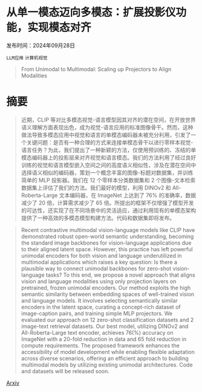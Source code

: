 # 从单一模态迈向多模态：扩展投影仪功能，实现模态对齐

发布时间：2024年09月28日

`LLM应用` `计算机视觉`

> From Unimodal to Multimodal: Scaling up Projectors to Align Modalities

# 摘要

> 近期，CLIP 等对比多模态视觉-语言模型因其对齐的潜在空间，在开放世界语义理解方面表现出色，成为视觉-语言应用的标准图像骨干。然而，这种做法导致多模态应用中视觉和语言的单模态编码器未被充分利用，引发了一个关键问题：是否有一种合理的方式来连接单模态骨干以进行零样本视觉-语言任务？为此，我们提出了一种新颖的方法，仅使用预训练的、冻结的单模态编码器上的投影层来对齐视觉和语言模态。我们的方法利用了经过良好训练的视觉和语言模型嵌入空间之间的高度语义相似性，涉及在潜在空间中选择语义相似的编码器，策划一个概念丰富的图像-标题对数据集，并训练简单的 MLP 投影器。我们在 12 个零样本分类数据集和 2 个图像-文本检索数据集上评估了我们的方法。我们最好的模型，利用 DINOv2 和 All-Roberta-Large 文本编码器，在 ImageNet 上达到了 76% 的准确率，数据减少了 20 倍，计算需求减少了 65 倍。所提出的框架不仅增强了模型开发的可达性，还实现了在不同场景中的灵活适应，通过利用现有的单模态架构提供了一种高效的多模态模型构建方法。代码和数据集即将发布。

> Recent contrastive multimodal vision-language models like CLIP have demonstrated robust open-world semantic understanding, becoming the standard image backbones for vision-language applications due to their aligned latent space. However, this practice has left powerful unimodal encoders for both vision and language underutilized in multimodal applications which raises a key question: Is there a plausible way to connect unimodal backbones for zero-shot vision-language tasks? To this end, we propose a novel approach that aligns vision and language modalities using only projection layers on pretrained, frozen unimodal encoders. Our method exploits the high semantic similarity between embedding spaces of well-trained vision and language models. It involves selecting semantically similar encoders in the latent space, curating a concept-rich dataset of image-caption pairs, and training simple MLP projectors. We evaluated our approach on 12 zero-shot classification datasets and 2 image-text retrieval datasets. Our best model, utilizing DINOv2 and All-Roberta-Large text encoder, achieves 76\(\%\) accuracy on ImageNet with a 20-fold reduction in data and 65 fold reduction in compute requirements. The proposed framework enhances the accessibility of model development while enabling flexible adaptation across diverse scenarios, offering an efficient approach to building multimodal models by utilizing existing unimodal architectures. Code and datasets will be released soon.

[Arxiv](https://arxiv.org/abs/2409.19425)